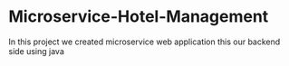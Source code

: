 # Microservice-Hotel-Management
In this project we created microservice web application  this our backend side using java
